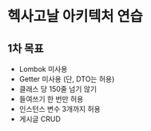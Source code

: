 # 헥사고날 아키텍처 연습

## 1차 목표

- Lombok 미사용
- Getter 미사용 (단, DTO는 허용)
- 클래스 당 150줄 넘기 않기
- 들여쓰기 한 번만 허용
- 인스턴스 변수 3개까지 허용
- 게시글 CRUD
